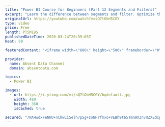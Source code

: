 ```yaml
---
title: "Power BI Course for Beginners (Part 12 Segments and Filters)"
excerpt: "Learn the difference between segments and filter. Optimize the user experience by learn how to make an interactivity using custom filters."
originalUrl: https://youtube.com/watch?v=sQ7tObH5CGY
type: video
price: Free
length: PT5M19S
publishedDateTime: 2020-03-24T20:39:03Z
heat: 50

featuredContent: "<iframe width=\"800\" height=\"500\" frameborder=\"0\" src=\"https://www.youtube.com/embed/sQ7tObH5CGY\" allow=\"accelerometer; autoplay; encrypted-media; gyroscope; picture-in-picture\" allowfullscreen></iframe>"

provider:
  name: Absent Data Channel
  domain: absentdata.com

topics:
  - Power BI

images:
  - url: https://i.ytimg.com/vi/sQ7tObH5CGY/hqdefault.jpg
    width: 480
    height: 360
    isCached: true

secured: "/NAHwdxFeNNU+nChwLi5elh7pSg+zoNHrfmxo+VEBh9t65Tmn9X3nvRZXEdxpKqJuL7kHDuXTzN8IG0IJ6lGNwKmos1ZXxzetWHj4kY1kkZxRvGFLe/4M045f0pWlYvuadQCLVPRmkG/mHtu+osxjfl8OXEjZjHWBcUjT9WJEvEz4OLtOWgYk+lai+bQmn8huyCIV783y5oaLDfAY7zjKpfZm56PJd0rVT+9LxAsmqDrDw7P73ohXUAAIOavxSPGlRJgvf+fkpoig5znFKtKYjFrky+8a0FQyUekZfd9swqFJqCKq+6kLQvmLWVm2FI/fXTEv6k94fDYy3wa2DpUY8+wBUppkqCBbZx+G6d5LoF76Jt0+/wMMesqyeh232cMHYHbA4WqRVpLB3PtI1+T1pZCPNRNLFT0x/r4sjC/VK8=;Qx2rz+Glzmt64KiVCCqW7A=="
---
```


